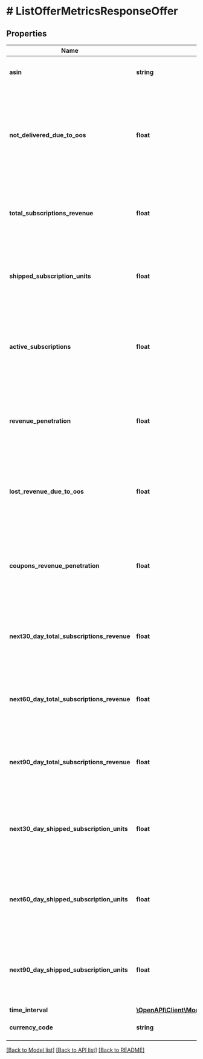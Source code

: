 # # ListOfferMetricsResponseOffer

## Properties

Name | Type | Description | Notes
------------ | ------------- | ------------- | -------------
**asin** | **string** | The Amazon Standard Identification Number (ASIN). | [optional]
**not_delivered_due_to_oos** | **float** | The percentage of items that were not shipped out of the total shipped units over a period of time due to being out of stock. Applicable only for the &#x60;PERFORMANCE&#x60; &#x60;timePeriodType&#x60;. | [optional]
**total_subscriptions_revenue** | **float** | The revenue generated from subscriptions over a period of time. Applicable only for the &#x60;PERFORMANCE&#x60; &#x60;timePeriodType&#x60;. | [optional]
**shipped_subscription_units** | **float** | The number of units shipped to the subscribers over a period of time. Applicable only for the &#x60;PERFORMANCE&#x60; &#x60;timePeriodType&#x60;. | [optional]
**active_subscriptions** | **float** | The number of active subscriptions present at the end of the period. Applicable only for the &#x60;PERFORMANCE&#x60; &#x60;timePeriodType&#x60;. | [optional]
**revenue_penetration** | **float** | The percentage of total program revenue out of total product revenue. Applicable only for the &#x60;PERFORMANCE&#x60; &#x60;timePeriodType&#x60;. | [optional]
**lost_revenue_due_to_oos** | **float** | The revenue that would have been generated had there not been out of stock. Applicable only for the PERFORMANCE timePeriodType. | [optional]
**coupons_revenue_penetration** | **float** | The percentage of revenue from ASINs with coupons out of total revenue from all ASINs. Applicable only for the PERFORMANCE timePeriodType. | [optional]
**next30_day_total_subscriptions_revenue** | **float** | The forecasted total subscription revenue for the next 30 days. Applicable only for the &#x60;FORECAST&#x60; &#x60;timePeriodType&#x60;. | [optional]
**next60_day_total_subscriptions_revenue** | **float** | The forecasted total subscription revenue for the next 60 days. Applicable only for the &#x60;FORECAST&#x60; &#x60;timePeriodType&#x60;. | [optional]
**next90_day_total_subscriptions_revenue** | **float** | The forecasted total subscription revenue for the next 90 days. Applicable only for the &#x60;FORECAST&#x60; &#x60;timePeriodType&#x60;. | [optional]
**next30_day_shipped_subscription_units** | **float** | The forecasted shipped subscription units for the next 30 days. Applicable only for the &#x60;FORECAST&#x60; &#x60;timePeriodType&#x60;. | [optional]
**next60_day_shipped_subscription_units** | **float** | The forecasted shipped subscription units for the next 60 days. Applicable only for the &#x60;FORECAST&#x60; &#x60;timePeriodType&#x60;. | [optional]
**next90_day_shipped_subscription_units** | **float** | The forecasted shipped subscription units for the next 90 days. Applicable only for the &#x60;FORECAST&#x60; &#x60;timePeriodType&#x60;. | [optional]
**time_interval** | [**\OpenAPI\Client\Model\replenishment\TimeInterval**](TimeInterval.md) |  | [optional]
**currency_code** | **string** | The currency code in ISO 4217 format. | [optional]

[[Back to Model list]](../../README.md#models) [[Back to API list]](../../README.md#endpoints) [[Back to README]](../../README.md)
